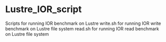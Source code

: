 # Lustre_IOR_script
Scripts for running IOR benchmark on Lustre
write.sh for running IOR write benchmark on Lustre file system
read.sh for running IOR read benchmark on Lustre file system
